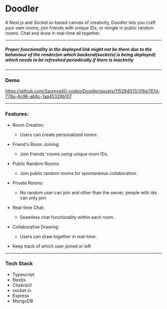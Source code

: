 # Doodler

A Next.js and Socket.io-based canvas of creativity, Doodler lets you craft your own rooms, join friends with unique IDs, or mingle in public random rooms. Chat and draw in real-time all together.

----
##### **Proper functionality in the deployed link might not be there due to the behaviour of the render(on which backend(sockets) is being deployed) which needs to be refreshed periodically if there is inactivity**
----
### Demo


https://github.com/Saumya40-codes/Doodler/assets/115284013/31be787d-778a-4c96-ab6c-1aa45329b107


----
### Features:

- Room Creation:
  - Users can create personalized rooms.
  
- Friend's Room Joining:
  - Join friends' rooms using unique room IDs.
    
- Public Random Rooms:
  - Join public random rooms for spontaneous collaboration.
    
- Private Rooms:
  - No random user can join and other than the owner, people with ids can only join
 
 - Real-time Chat:
   - Seamless chat functionality within each room.
     
- Collaborative Drawing:
  - Users can draw together in real-time.
    
- Keep track of which user joined or left

----

### Tech Stack
- Typescript
- Nextjs
- ChakraUI
- socket.io
- Express
- MongoDB
